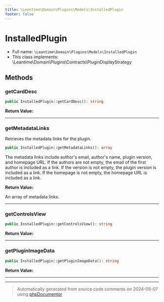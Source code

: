 ```yaml
---
title: \Leantime\Domain\Plugins\Models\InstalledPlugin
footer: false
---
```


# InstalledPlugin





* Full name: `\Leantime\Domain\Plugins\Models\InstalledPlugin`
* This class implements: \Leantime\Domain\Plugins\Contracts\PluginDisplayStrategy



## Methods

### getCardDesc



```php
public InstalledPlugin::getCardDesc(): string
```









**Return Value:**





---
### getMetadataLinks

Retrieves the metadata links for the plugin.

```php
public InstalledPlugin::getMetadataLinks(): array
```

The metadata links include author's email, author's name, plugin version, and homepage URL.
If the authors are not empty, the email of the first author is included as a link.
If the version is not empty, the plugin version is included as a link.
If the homepage is not empty, the homepage URL is included as a link.







**Return Value:**

An array of metadata links.



---
### getControlsView



```php
public InstalledPlugin::getControlsView(): string
```









**Return Value:**





---
### getPluginImageData



```php
public InstalledPlugin::getPluginImageData(): string
```









**Return Value:**





---


---
> Automatically generated from source code comments on 2024-05-07 using [phpDocumentor](http://www.phpdoc.org/)
